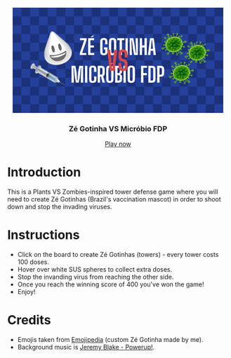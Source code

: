 <br />
<div align="center">
  <a href="https://github.com/othneildrew/Best-README-Template">
    <img src="img/readme-header.png" alt="Logo" width="480" height="240">
  </a>

  <h3 align="center">Zé Gotinha VS Micróbio FDP</h3>

  <p align="center">
    <a href="https://dada1smo.github.io/1stProject_ZeGotinha/">Play now</a>
  </p>
</div>

# Introduction

This is a Plants VS Zombies-inspired tower defense game where you will need to create Zé Gotinhas (Brazil's vaccination mascot) in order to shoot down and stop the invading viruses.

# Instructions
- Click on the board to create Zé Gotinhas (towers) - every tower costs 100 doses.
- Hover over white SUS spheres to collect extra doses.
- Stop the invanding virus from reaching the other side.
- Once you reach the winning score of 400 you've won the game!
- Enjoy!

# Credits
- Emojis taken from [Emojipedia](https://emojipedia.org/) (custom Zé Gotinha made by me).
- Background music is [Jeremy Blake - Powerup!](https://www.youtube.com/watch?v=l7SwiFWOQqM).